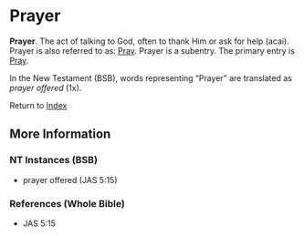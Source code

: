 # Prayer
**Prayer**. 
The act of talking to God, often to thank Him or ask for help (acai). 
Prayer is also referred to as: 
[Pray](Pray.md). 
Prayer is a subentry. The primary entry is 
[Pray](Pray.md). 




In the New Testament (BSB), words representing “Prayer” are translated as 
*prayer offered* (1x). 


Return to [Index](00-Index.md)

## More Information

### NT Instances (BSB)

* prayer offered (JAS 5:15)



### References (Whole Bible)

* JAS 5:15



